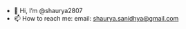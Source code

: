 - 👋 Hi, I’m @shaurya2807
- 📫 How to reach me: email: shaurya.sanidhya@gmail.com

<!---
shaurya2807/shaurya2807 is a ✨ special ✨ repository because its `README.md` (this file) appears on your GitHub profile.
You can click the Preview link to take a look at your changes.
--->
